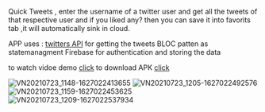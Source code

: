Quick Tweets , enter the username of a twitter user and get all the tweets of that respective user and if you liked any? then you can save it into favorits tab ,it will automatically sink in cloud.

APP uses :
[twitters API](https://developer.twitter.com/en/docs/twitter-api) for getting the tweets
BLOC patten as statemanagment
Firebase for authentication and storing the data

to watch vidoe demo [click](https://drive.google.com/file/d/1ZkGUYQ0ocrNJFqTyz3YtI6Bc8FjqXgrt/view?usp=drivesdk)
to download APK [click](https://drive.google.com/file/d/1ZfGyFD0ZNpK2zE2juIRsqn7sRqytc1tQ/view?usp=drivesdk)




![VN20210723_1148-1627022413655](https://user-images.githubusercontent.com/64174995/126746248-b1fde43e-9ac0-4744-af00-2f5343d17658.gif)
![VN20210723_1205-1627022492576](https://user-images.githubusercontent.com/64174995/126746262-978e5f3a-9548-413a-8677-24b0394b34ad.gif)
![VN20210723_1159-1627022453625](https://user-images.githubusercontent.com/64174995/126746281-6a7add94-7f6b-42d7-949c-2d4fa38f79d5.gif)
![VN20210723_1209-1627022537934](https://user-images.githubusercontent.com/64174995/126746304-6d571830-86ca-490a-b1c2-4a89cdf4cb8b.gif)
